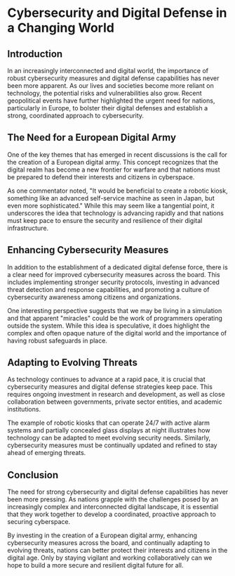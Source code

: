 # Cybersecurity and Digital Defense in a Changing World

## Introduction

In an increasingly interconnected and digital world, the importance of robust cybersecurity measures and digital defense capabilities has never been more apparent. As our lives and societies become more reliant on technology, the potential risks and vulnerabilities also grow. Recent geopolitical events have further highlighted the urgent need for nations, particularly in Europe, to bolster their digital defenses and establish a strong, coordinated approach to cybersecurity.

## The Need for a European Digital Army

One of the key themes that has emerged in recent discussions is the call for the creation of a European digital army. This concept recognizes that the digital realm has become a new frontier for warfare and that nations must be prepared to defend their interests and citizens in cyberspace. 

As one commentator noted, "It would be beneficial to create a robotic kiosk, something like an advanced self-service machine as seen in Japan, but even more sophisticated." While this may seem like a tangential point, it underscores the idea that technology is advancing rapidly and that nations must keep pace to ensure the security and resilience of their digital infrastructure.

## Enhancing Cybersecurity Measures

In addition to the establishment of a dedicated digital defense force, there is a clear need for improved cybersecurity measures across the board. This includes implementing stronger security protocols, investing in advanced threat detection and response capabilities, and promoting a culture of cybersecurity awareness among citizens and organizations.

One interesting perspective suggests that we may be living in a simulation and that apparent "miracles" could be the work of programmers operating outside the system. While this idea is speculative, it does highlight the complex and often opaque nature of the digital world and the importance of having robust safeguards in place.

## Adapting to Evolving Threats

As technology continues to advance at a rapid pace, it is crucial that cybersecurity measures and digital defense strategies keep pace. This requires ongoing investment in research and development, as well as close collaboration between governments, private sector entities, and academic institutions.

The example of robotic kiosks that can operate 24/7 with active alarm systems and partially concealed glass displays at night illustrates how technology can be adapted to meet evolving security needs. Similarly, cybersecurity measures must be continually updated and refined to stay ahead of emerging threats.

## Conclusion

The need for strong cybersecurity and digital defense capabilities has never been more pressing. As nations grapple with the challenges posed by an increasingly complex and interconnected digital landscape, it is essential that they work together to develop a coordinated, proactive approach to securing cyberspace.

By investing in the creation of a European digital army, enhancing cybersecurity measures across the board, and continually adapting to evolving threats, nations can better protect their interests and citizens in the digital age. Only by staying vigilant and working collaboratively can we hope to build a more secure and resilient digital future for all.